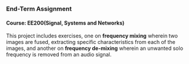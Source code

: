 ### End-Term Assignment 
#### Course: EE200(Signal, Systems and Networks)

This project includes exercises, one on **frequency mixing** wherein two images are fused, extracting specific characteristics from each of the images, and another on **frequency de-mixing** wherein an unwanted solo frequency is removed from an audio signal.
